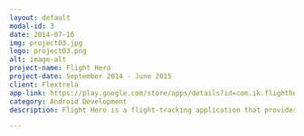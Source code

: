```yaml
---
layout: default
modal-id: 3
date: 2014-07-16
img: project03.jpg
logo: project03.png
alt: image-alt
project-name: Flight Hero
project-date: September 2014 - June 2015
client: Flextrela
app-link: https://play.google.com/store/apps/details?id=com.ik.flightherofree
category: Android Development
description: Flight Hero is a flight-tracking application that provides a real time flight status information and helps you to know flight status, lets you to track a flight.<br><br>This project is quite huge and exist in two versions&#58; Pro and Free. Some functionality is unavailable in Free version. Some functions of these applications&#58; real time flight board with arrivals and departures, flight status, flight alerts via push notifications, airport weather and traffic delays, sharing information on flight status, terminal plans and seat maps, powerful flight search, favorites flights list, TripIt sync, lots of services (browse hotels via Booking.com, car hire via RentalCars.com, integrated with Foursquare, Radar shows nearest airports and flights etc.)<br><br>I also developed App Widget, using which user can track flights status.<br><br>Free version has more than <b>1 billion downloads</b>.

---
```

